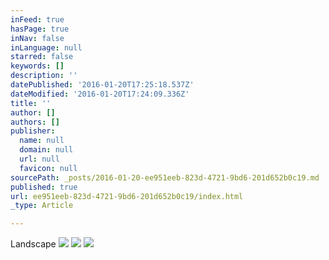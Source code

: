 ```yaml
---
inFeed: true
hasPage: true
inNav: false
inLanguage: null
starred: false
keywords: []
description: ''
datePublished: '2016-01-20T17:25:18.537Z'
dateModified: '2016-01-20T17:24:09.336Z'
title: ''
author: []
authors: []
publisher:
  name: null
  domain: null
  url: null
  favicon: null
sourcePath: _posts/2016-01-20-ee951eeb-823d-4721-9bd6-201d652b0c19.md
published: true
url: ee951eeb-823d-4721-9bd6-201d652b0c19/index.html
_type: Article

---
```

Landscape ![](https://the-grid-user-content.s3-us-west-2.amazonaws.com/a9ef7d15-cdc4-4389-a134-b07da53e87b1.jpg)
![](https://the-grid-user-content.s3-us-west-2.amazonaws.com/609e84b3-9c3e-423c-82c2-4b8577c3e004.jpg)
![](https://the-grid-user-content.s3-us-west-2.amazonaws.com/61bcca8e-8479-4161-a238-b68c11ab6598.jpg)